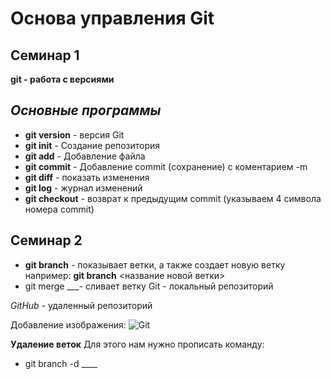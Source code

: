 # Основа управления Git

## Семинар 1 

**git - работа с версиями**

## *Основные программы*
* **git version** - версия Git
* **git init** - Создание репозитория
* **git add** - Добавление файла
* **git commit** - Добавление commit (сохранение) с коментарием -m
* **git diff** - показать изменения 
* **git log** - журнал изменений 
* **git checkout** - возврат к предыдущим commit (указываем 4 символа номера commit) 

## Семинар 2

* **git branch** - показывает ветки, а также создает новую ветку например:
**git branch** <название новой ветки>
* git merge ___- сливает ветку
Git - локальный репозиторий

*GitHub* - удаленный репозиторий

Добавление изображения:
![Git](Image_git.jpeg)

**Удаление веток**
Для этого нам нужно прописать команду: 
* git branch -d ____